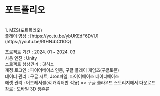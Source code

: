 # 포트폴리오
<br/>
1. MZS(포트폴리오)<br/>
플레이 영상 : [https://youtu.be/ybUKEdF6DVU](https://youtu.be/RfHNxbCt1GQ)<br/>

프로젝트 기간 : 2024. 01 ~ 2024. 03<br/>
사용 엔진 : Unity<br/>
프로젝트 형상관리 : 깃허브<br/>
계정 로그인 : 파이어베이스 인증, 구글 플레이 게임즈(구글토큰) <br/>
데이터 관리 : 구글 시트, Json파일, 파이어베이스 데이터베이스<br/>
에셋 관리 : 어드레서블(적 캐릭터만 적용) => 구글 클라우드 스토리지에서 다운로드 <br/>
장르 : 모바일 3D 생존류<br/>
